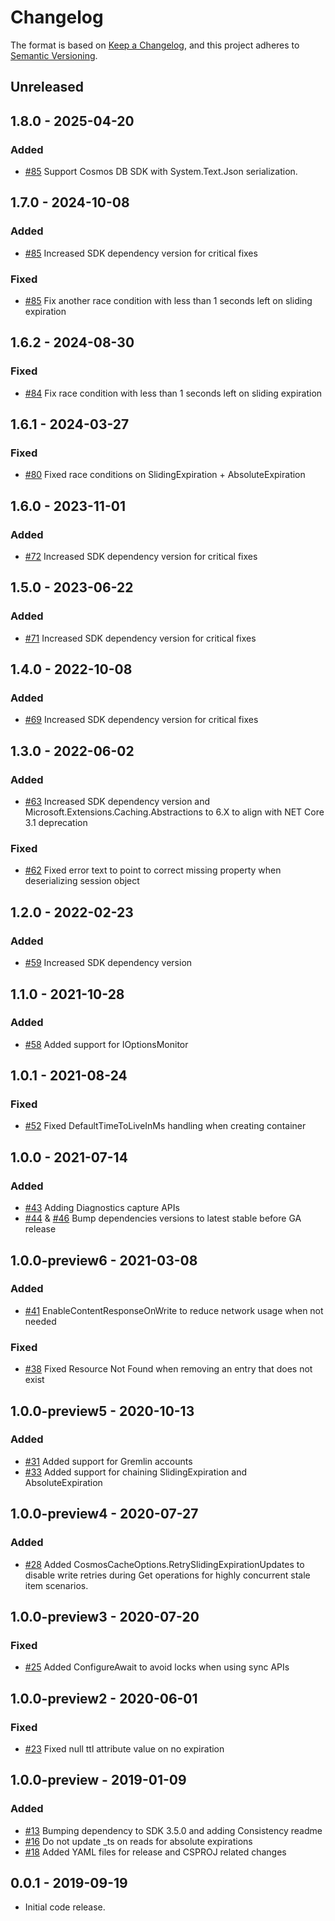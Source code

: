 # Changelog

The format is based on [Keep a Changelog](https://keepachangelog.com/en/1.0.0/), and this project adheres to [Semantic Versioning](https://semver.org/spec/v2.0.0.html).

## Unreleased

## <a name="1.8.0"/> 1.8.0 - 2025-04-20

### Added

- [#85](https://github.com/Azure/Microsoft.Extensions.Caching.Cosmos/pull/85) Support Cosmos DB SDK with System.Text.Json serialization.

## <a name="1.7.0"/> 1.7.0 - 2024-10-08

### Added

- [#85](https://github.com/Azure/Microsoft.Extensions.Caching.Cosmos/pull/85) Increased SDK dependency version for critical fixes

### Fixed

- [#85](https://github.com/Azure/Microsoft.Extensions.Caching.Cosmos/pull/85) Fix another race condition with less than 1 seconds left on sliding expiration

## <a name="1.6.2"/> 1.6.2 - 2024-08-30

### Fixed

- [#84](https://github.com/Azure/Microsoft.Extensions.Caching.Cosmos/pull/84) Fix race condition with less than 1 seconds left on sliding expiration

## <a name="1.6.1"/> 1.6.1 - 2024-03-27

### Fixed

- [#80](https://github.com/Azure/Microsoft.Extensions.Caching.Cosmos/pull/80) Fixed race conditions on SlidingExpiration + AbsoluteExpiration

## <a name="1.6.0"/> 1.6.0 - 2023-11-01

### Added

- [#72](https://github.com/Azure/Microsoft.Extensions.Caching.Cosmos/pull/72) Increased SDK dependency version for critical fixes

## <a name="1.5.0"/> 1.5.0 - 2023-06-22

### Added

- [#71](https://github.com/Azure/Microsoft.Extensions.Caching.Cosmos/pull/71) Increased SDK dependency version for critical fixes

## <a name="1.4.0"/> 1.4.0 - 2022-10-08

### Added

- [#69](https://github.com/Azure/Microsoft.Extensions.Caching.Cosmos/pull/69) Increased SDK dependency version for critical fixes

## <a name="1.3.0"/> 1.3.0 - 2022-06-02

### Added

- [#63](https://github.com/Azure/Microsoft.Extensions.Caching.Cosmos/pull/63) Increased SDK dependency version and Microsoft.Extensions.Caching.Abstractions to 6.X to align with NET Core 3.1 deprecation

### Fixed

- [#62](https://github.com/Azure/Microsoft.Extensions.Caching.Cosmos/pull/62) Fixed error text to point to correct missing property when deserializing session object

## <a name="1.2.0"/> 1.2.0 - 2022-02-23

### Added

- [#59](https://github.com/Azure/Microsoft.Extensions.Caching.Cosmos/pull/59) Increased SDK dependency version

## <a name="1.1.0"/> 1.1.0 - 2021-10-28

### Added

- [#58](https://github.com/Azure/Microsoft.Extensions.Caching.Cosmos/pull/58) Added support for IOptionsMonitor


## <a name="1.0.1"/> 1.0.1 - 2021-08-24

### Fixed

- [#52](https://github.com/Azure/Microsoft.Extensions.Caching.Cosmos/pull/52) Fixed DefaultTimeToLiveInMs handling when creating container

## <a name="1.0.0"/> 1.0.0 - 2021-07-14

### Added

- [#43](https://github.com/Azure/Microsoft.Extensions.Caching.Cosmos/pull/43) Adding Diagnostics capture APIs
- [#44](https://github.com/Azure/Microsoft.Extensions.Caching.Cosmos/pull/44) & [#46](https://github.com/Azure/Microsoft.Extensions.Caching.Cosmos/pull/46) Bump dependencies versions to latest stable before GA release

## <a name="1.0.0-preview6"/> 1.0.0-preview6 - 2021-03-08

### Added

- [#41](https://github.com/Azure/Microsoft.Extensions.Caching.Cosmos/pull/41) EnableContentResponseOnWrite to reduce network usage when not needed

### Fixed

- [#38](https://github.com/Azure/Microsoft.Extensions.Caching.Cosmos/pull/38) Fixed Resource Not Found when removing an entry that does not exist

## <a name="1.0.0-preview5"/> 1.0.0-preview5 - 2020-10-13

### Added

- [#31](https://github.com/Azure/Microsoft.Extensions.Caching.Cosmos/pull/31) Added support for Gremlin accounts
- [#33](https://github.com/Azure/Microsoft.Extensions.Caching.Cosmos/pull/33) Added support for chaining SlidingExpiration and AbsoluteExpiration

## <a name="1.0.0-preview4"/> 1.0.0-preview4 - 2020-07-27

### Added

- [#28](https://github.com/Azure/Microsoft.Extensions.Caching.Cosmos/pull/28) Added CosmosCacheOptions.RetrySlidingExpirationUpdates to disable write retries during Get operations for highly concurrent stale item scenarios.

## <a name="1.0.0-preview3"/> 1.0.0-preview3 - 2020-07-20

### Fixed

- [#25](https://github.com/Azure/Microsoft.Extensions.Caching.Cosmos/pull/25) Added ConfigureAwait to avoid locks when using sync APIs

## <a name="1.0.0-preview2"/> 1.0.0-preview2 - 2020-06-01

### Fixed

- [#23](https://github.com/Azure/Microsoft.Extensions.Caching.Cosmos/pull/23) Fixed null ttl attribute value on no expiration

## <a name="1.0.0-preview"/> 1.0.0-preview - 2019-01-09

### Added

- [#13](https://github.com/Azure/Microsoft.Extensions.Caching.Cosmos/pull/13) Bumping dependency to SDK 3.5.0 and adding Consistency readme
- [#16](https://github.com/Azure/Microsoft.Extensions.Caching.Cosmos/pull/16) Do not update \_ts on reads for absolute expirations
- [#18](https://github.com/Azure/Microsoft.Extensions.Caching.Cosmos/pull/18) Added YAML files for release and CSPROJ related changes

## <a name="0.0.1"/> 0.0.1 - 2019-09-19

- Initial code release.
